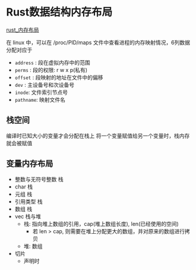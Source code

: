# Rust数据结构内存布局

[](https://www.bilibili.com/video/BV1KT4y167f1)


[rust_内存布局](https://github.com/rustlang-cn/Rustt/blob/main/Articles/%5B2022-05-04%5D%20%E5%8F%AF%E8%A7%86%E5%8C%96%20Rust%20%E5%90%84%E6%95%B0%E6%8D%AE%E7%B1%BB%E5%9E%8B%E7%9A%84%E5%86%85%E5%AD%98%E5%B8%83%E5%B1%80.md)

在 linux 中，可以在 /proc/PID/maps 文件中查看进程的内存映射情况，6列数据分配对应于
- `address` : 段在虚拟内存中的范围
- `perms` : 段的权限: r w x p(私有)
- `offset` : 段映射的地址在文件中的偏移
- `dev` : 主设备号和次设备号
- `inode`: 文件索引节点号
- `pathname`: 映射文件名

## 栈空间

编译时已知大小的变量才会分配在栈上
将一个变量赋值给另一个变量时，栈内存就会被赋值

## 变量内存布局

- 整数与无符号整数 栈
- char 栈
- 元组 栈
- 引用类型 栈
- 数组 栈
- vec 栈与堆
  - 栈: 指向堆上数组的引用，cap(堆上数组长度), len(已经使用的空间)
    - 若 len > cap, 则需要在堆上分配更大的数组，并对原来的数组进行拷贝
  - 堆: 数组
- 切片
  - 声明时

